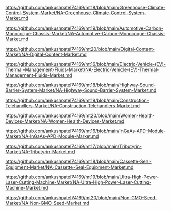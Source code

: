 <p><a href="https://github.com/ankushpatel74169/mt18/blob/main/Greenhouse-Climate-Control-System-Market/NA-Greenhouse-Climate-Control-System-Market.md">https://github.com/ankushpatel74169/mt18/blob/main/Greenhouse-Climate-Control-System-Market/NA-Greenhouse-Climate-Control-System-Market.md</a></p><p><a href="https://github.com/ankushpatel74169/mt19/blob/main/Automotive-Carbon-Monocoque-Chassis-Market/NA-Automotive-Carbon-Monocoque-Chassis-Market.md">https://github.com/ankushpatel74169/mt19/blob/main/Automotive-Carbon-Monocoque-Chassis-Market/NA-Automotive-Carbon-Monocoque-Chassis-Market.md</a></p><p><a href="https://github.com/ankushpatel74169/mt20/blob/main/Digital-Content-Market/NA-Digital-Content-Market.md">https://github.com/ankushpatel74169/mt20/blob/main/Digital-Content-Market/NA-Digital-Content-Market.md</a></p><p><a href="https://github.com/ankushpatel74169/mt16/blob/main/Electric-Vehicle-(EV)-Thermal-Management-Fluids-Market/NA-Electric-Vehicle-(EV)-Thermal-Management-Fluids-Market.md">https://github.com/ankushpatel74169/mt16/blob/main/Electric-Vehicle-(EV)-Thermal-Management-Fluids-Market/NA-Electric-Vehicle-(EV)-Thermal-Management-Fluids-Market.md</a></p><p><a href="https://github.com/ankushpatel74169/mt18/blob/main/Highway-Sound-Barrier-System-Market/NA-Highway-Sound-Barrier-System-Market.md">https://github.com/ankushpatel74169/mt18/blob/main/Highway-Sound-Barrier-System-Market/NA-Highway-Sound-Barrier-System-Market.md</a></p><p><a href="https://github.com/ankushpatel74169/mt19/blob/main/Construction-Telehandlers-Market/NA-Construction-Telehandlers-Market.md">https://github.com/ankushpatel74169/mt19/blob/main/Construction-Telehandlers-Market/NA-Construction-Telehandlers-Market.md</a></p><p><a href="https://github.com/ankushpatel74169/mt20/blob/main/Women-Health-Devices-Market/NA-Women-Health-Devices-Market.md">https://github.com/ankushpatel74169/mt20/blob/main/Women-Health-Devices-Market/NA-Women-Health-Devices-Market.md</a></p><p><a href="https://github.com/ankushpatel74169/mt16/blob/main/InGaAs-APD-Module-Market/NA-InGaAs-APD-Module-Market.md">https://github.com/ankushpatel74169/mt16/blob/main/InGaAs-APD-Module-Market/NA-InGaAs-APD-Module-Market.md</a></p><p><a href="https://github.com/ankushpatel74169/mt17/blob/main/Tributyrin-Market/NA-Tributyrin-Market.md">https://github.com/ankushpatel74169/mt17/blob/main/Tributyrin-Market/NA-Tributyrin-Market.md</a></p><p><a href="https://github.com/ankushpatel74169/mt18/blob/main/Cassette-Seal-Equipment-Market/NA-Cassette-Seal-Equipment-Market.md">https://github.com/ankushpatel74169/mt18/blob/main/Cassette-Seal-Equipment-Market/NA-Cassette-Seal-Equipment-Market.md</a></p><p><a href="https://github.com/ankushpatel74169/mt19/blob/main/Ultra-High-Power-Laser-Cutting-Machine-Market/NA-Ultra-High-Power-Laser-Cutting-Machine-Market.md">https://github.com/ankushpatel74169/mt19/blob/main/Ultra-High-Power-Laser-Cutting-Machine-Market/NA-Ultra-High-Power-Laser-Cutting-Machine-Market.md</a></p><p><a href="https://github.com/ankushpatel74169/mt20/blob/main/Non-GMO-Seed-Market/NA-Non-GMO-Seed-Market.md">https://github.com/ankushpatel74169/mt20/blob/main/Non-GMO-Seed-Market/NA-Non-GMO-Seed-Market.md</a></p>
